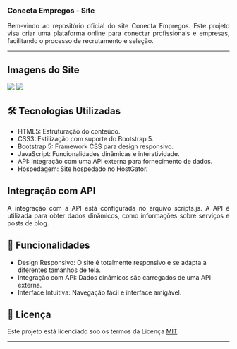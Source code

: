 <h3>Conecta Empregos - Site</h2>



<p align="justify">
Bem-vindo ao repositório oficial do site Conecta Empregos. Este projeto visa criar uma plataforma online para conectar profissionais e empresas, facilitando o processo de recrutamento e seleção.
</p>

---

## Imagens do Site

<img src="https://github.com/Jpzinn654/ConectaEmpregos/assets/106168706/e46b27f8-82c9-4f65-b003-77c2346e04b4" /> 
<img src="https://github.com/Jpzinn654/ConectaEmpregos/assets/106168706/2cadc223-df07-46f3-8b1b-43e9232fbf61"/>

## 🛠️ Tecnologias Utilizadas

- HTML5: Estruturação do conteúdo.
- CSS3: Estilização com suporte do Bootstrap 5.
- Bootstrap 5: Framework CSS para design responsivo.
- JavaScript: Funcionalidades dinâmicas e interatividade.
- API: Integração com uma API externa para fornecimento de dados.
- Hospedagem: Site hospedado no HostGator.

##  Integração com API
<P align="justify">A integração com a API está configurada no arquivo scripts.js. A API é utilizada para obter dados dinâmicos, como informações sobre serviços e posts de blog.</P>

## 🧩 Funcionalidades
- Design Responsivo: O site é totalmente responsivo e se adapta a diferentes tamanhos de tela.
- Integração com API: Dados dinâmicos são carregados de uma API externa.
- Interface Intuitiva: Navegação fácil e interface amigável.

## 📝 Licença
Este projeto está licenciado sob os termos da Licença [MIT](wikipedia.org/wiki/Licença_MIT).

---
